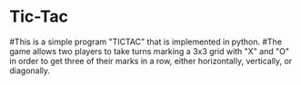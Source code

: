 # Tic-Tac
#This is a simple program "TICTAC" that is implemented in  python.
#The game allows two players to take turns marking a 3x3 grid with "X" and "O" in order to get three of their marks in a row, either horizontally, vertically, or diagonally.

